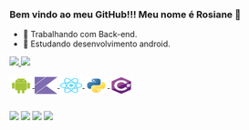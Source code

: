 ### Bem vindo ao meu GitHub!!! Meu nome é Rosiane 👋

- 🔭 Trabalhando com Back-end.
- 🌱 Estudando desenvolvimento android.
<div>
  <a href="https://github.com/rosianeclemente">
  <img height="180em" src="https://github-readme-stats.vercel.app/api?username=rosianeclemente&show_icons=true&theme=radical&include_all_commits=true&count_private=true"/>
  <img height="180em" src="https://github-readme-stats.vercel.app/api/top-langs/?username=rosianeclemente&layout=compact&langs_count=7&theme=radical"/>
</div>
<div style="display: inline_block"><br>
  <img align="center" alt="Rose-Android" height="30" width="40" src="https://raw.githubusercontent.com/devicons/devicon/master/icons/android/android-plain.svg">
  <img align="center" alt="Rose-Kotlin" height="30" width="40" src="https://raw.githubusercontent.com/devicons/devicon/master/icons/kotlin/kotlin-plain.svg">
  <img align="center" alt="Rose-React" height="30" width="40" src="https://raw.githubusercontent.com/devicons/devicon/master/icons/react/react-original.svg">
  <img align="center" alt="Rose-Python" height="30" width="40" src="https://raw.githubusercontent.com/devicons/devicon/master/icons/python/python-original.svg">
  <img align="center" alt="Rose-Csharp" height="30" width="40" src="https://raw.githubusercontent.com/devicons/devicon/master/icons/csharp/csharp-original.svg">
</div>
  
##
  
<div> 
  <a href="https://instagram.com/rosiane_clemente" target="_blank"><img src="https://img.shields.io/badge/-Instagram-%23E4405F?style=for-the-badge&logo=instagram&logoColor=white" target="_blank"></a>
 <a href="https://discord.com/channels/870467020032966656/870467020032966659" target="_blank"><img src="https://img.shields.io/badge/Discord-7289DA?style=for-the-badge&logo=discord&logoColor=white" target="_blank"></a> 
  <a href="https://www.linkedin.com/in/rosiane-clemente-02715512b/" target="_blank"><img src="https://img.shields.io/badge/-LinkedIn-%230077B5?style=for-the-badge&logo=linkedin&logoColor=white" target="_blank"></a> 
 	<a href="https://t.me/Rosiane_1" target="_blank"><img src="https://img.shields.io/badge/Telegram-2CA5E0?style=for-the-badge&logo=telegram&logoColor=white" target="_blank"></a>
  
 
</div>
  

